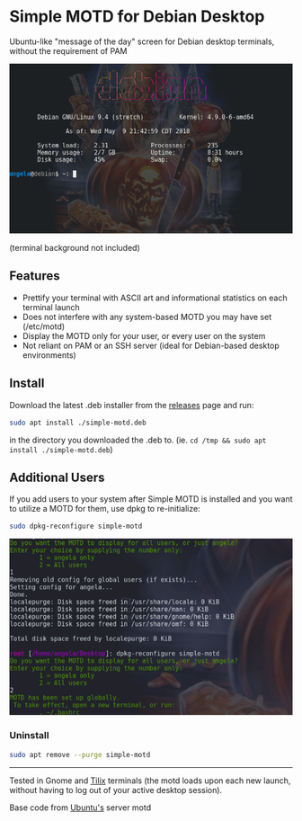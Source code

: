 # Simple MOTD for Debian Desktop
Ubuntu-like "message of the day" screen for Debian desktop terminals, without the requirement of PAM


![debian motd screenshot](img/debian-motd-screenshot.png)

(terminal background not included)

## Features
- Prettify your terminal with ASCII art and informational statistics on each terminal launch
- Does not interfere with any system-based MOTD you may have set (/etc/motd)
- Display the MOTD only for your user, or every user on the system
- Not reliant on PAM or an SSH server (ideal for Debian-based desktop environments)

## Install
Download the latest .deb installer from the [releases](https://github.com/angela-d/simple-motd-for-debian-desktop/releases) page and run:
```bash
sudo apt install ./simple-motd.deb
```
in the directory you downloaded the .deb to.  (ie. `cd /tmp && sudo apt install ./simple-motd.deb`)

## Additional Users
If you add users to your system after Simple MOTD is installed and you want to utilize a MOTD for them, use dpkg to re-initialize:
```bash
sudo dpkg-reconfigure simple-motd
```
![reconfigure dpkg](img/dpkg.png)

### Uninstall
```bash
sudo apt remove --purge simple-motd
```

***
Tested in Gnome and [Tilix](https://packages.debian.org/sid/tilix) terminals (the motd loads upon each new launch, without having to log out of your active desktop session).

Base code from [Ubuntu's](https://ubuntu.com) server motd
